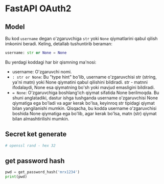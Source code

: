 # FastAPI OAuth2

## Model
Bu kod `username` degan o'zgaruvchiga `str` yoki `None` qiymatlarini qabul qilish imkonini beradi. Keling, detallab tushuntirib beraman:

```python
username: str or None = None
```
Bu yerdagi koddagi har bir qismning ma'nosi:

- username: O'zgaruvchi nomi.
- `: str or None`: Bu "type hint" bo'lib, username o'zgaruvchisi str (string, ya'ni matn) yoki None qiymatini qabul qilishini bildiradi. str - matnni ifodalaydi, None esa qiymatning bo'sh yoki mavjud emasligini bildiradi.
- `= None`: O'zgaruvchiga boshlang'ich qiymat sifatida None berilmoqda. Bu shuni anglatadiki, dastur ishga tushganda username o'zgaruvchisi None qiymatiga ega bo'ladi va agar kerak bo'lsa, keyinroq str tipidagi qiymat bilan yangilanishi mumkin.
Qisqacha, bu kodda username o'zgaruvchisi boshida None qiymatiga ega bo'lib, agar kerak bo'lsa, matn (str) qiymat bilan almashtirilishi mumkin.

## Secret ket generate
```bash
# openssl rand - hex 32
```

## get password hash
```python
pwd = get_password_hash('mrx1234')
print(pwd)
```
